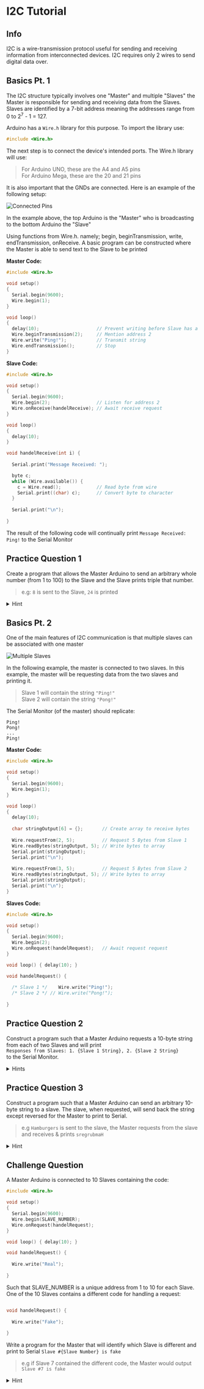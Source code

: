 # I2C Tutorial

## Info

I2C is a wire-transmission protocol useful for sending and receiving information from interconnected devices. I2C requires only 2 wires to send digital data over.

## Basics Pt. 1

The I2C structure typically involves one "Master" and multiple "Slaves" the Master is responsible for sending and receiving data from the Slaves. Slaves are identified by a 7-bit address meaning the addresses range from 0 to 2<sup>7</sup> - 1 =  127.

Arduino has a `Wire.h` library for this purpose. To import the library use:

```c++
#include <Wire.h>
```

The next step is to connect the device's intended ports. The Wire.h library will use:

> For Arduino UNO, these are the A4 and A5 pins \
For Arduino Mega, these are the 20 and 21 pins

It is also important that the GNDs are connected. Here is an example of the following setup:

![Connected Pins](Example1.png)

In the example above, the top Arduino is the "Master" who is broadcasting to the bottom Arduino the "Slave"

Using functions from Wire.h. namely; begin, beginTransmission, write, endTransmission, onReceive. A basic program can be constructed where the Master is able to send text to the Slave to be printed

**Master Code:**

```c++
#include <Wire.h>

void setup()
{
  Serial.begin(9600);
  Wire.begin(1);
}

void loop()
{
  delay(10);                     // Prevent writing before Slave has a chance to listen
  Wire.beginTransmission(2);     // Mention address 2
  Wire.write("Ping!");           // Transmit string
  Wire.endTransmission();        // Stop
}
```

**Slave Code:**

```c++
#include <Wire.h>

void setup()
{
  Serial.begin(9600);
  Wire.begin(2);                 // Listen for address 2
  Wire.onReceive(handelReceive); // Await receive request
}

void loop()
{
  delay(10);
}

void handelReceive(int i) {
  
  Serial.print("Message Received: ");

  byte c;
  while (Wire.available()) {
    c = Wire.read();             // Read byte from wire
    Serial.print((char) c);      // Convert byte to character
  }
  
  Serial.print("\n");
  
}
```

The result of the following code will continually print `Message Received: Ping!` to the Serial Monitor

## Practice Question 1

Create a program that allows the Master Arduino to send an arbitrary whole number (from 1 to 100) to the Slave and the Slave prints triple that number.

> e.g: `8` is sent to the Slave, `24` is printed

<details>
  <summary>Hint</summary>

  Adapt the example from Basics Pt. 1 to only transmit one byte of information
  
</details>

## Basics Pt. 2

One of the main features of I2C communication is that multiple slaves can be associated with one master

![Multiple Slaves](Example2.png)

In the following example, the master is connected to two slaves. In this example, the master will be requesting data from the two slaves and printing it.

> Slave 1 will contain the string `"Ping!"` \
Slave 2 will contain the string `"Pong!"`

The Serial Monitor (of the master) should replicate:

```
Ping!
Pong!
...
Ping!
```


**Master Code:**
```c++
#include <Wire.h>

void setup()
{
  Serial.begin(9600);
  Wire.begin(1);
}

void loop()
{
  delay(10);
  
  char stringOutput[6] = {};       // Create array to receive bytes
  
  Wire.requestFrom(2, 5);          // Request 5 Bytes from Slave 1     
  Wire.readBytes(stringOutput, 5); // Write bytes to array
  Serial.print(stringOutput);
  Serial.print("\n");
  
  Wire.requestFrom(3, 5);          // Request 5 Bytes from Slave 2
  Wire.readBytes(stringOutput, 5); // Write bytes to array
  Serial.print(stringOutput);
  Serial.print("\n");
}
```

**Slaves Code:**

```c++
#include <Wire.h>

void setup()
{
  Serial.begin(9600);
  Wire.begin(2);
  Wire.onRequest(handelRequest);   // Await request request
}

void loop() { delay(10); }

void handelRequest() {
  
  /* Slave 1 */    Wire.write("Ping!");
  /* Slave 2 */ // Wire.write("Pong!");
  
}
```

## Practice Question 2

Construct a program such that a Master Arduino requests a 10-byte string from each of two Slaves and will print \
`Responses from Slaves: 1. {Slave 1 String}, 2. {Slave 2 String}` \
to the Serial Monitor.

<details>
  <summary>Hints</summary>
  
  <details>
  <summary>Getting Data</summary>
  
  Refer to/adapt the code in Basics Pt. 2
  
  </details>

  <details>
  <summary>Writing Data</summary>

  Use multiple `Serial.print()`s to avoid using string methods
  
  </details>
  
</details>

## Practice Question 3

Construct a program such that a Master Arduino can send an arbitrary 10-byte string to a slave. The slave, when requested, will send back the string except reversed for the Master to print to Serial.

> e.g `Hamburgers` is sent to the slave, the Master requests from the slave and receives & prints `sregrubmaH`

<details>
  <summary>Hint</summary>

  Adapt the examples from Basics Pt. 1 and Basics Pt. 2. A global variable may help the Slave.
  
</details>

## Challenge Question

A Master Arduino is connected to 10 Slaves containing the code:

```c++
#include <Wire.h>

void setup()
{
  Serial.begin(9600);
  Wire.begin(SLAVE_NUMBER);
  Wire.onRequest(handelRequest);
}

void loop() { delay(10); }

void handelRequest() {
  
  Wire.write("Real");
  
}
```
Such that SLAVE_NUMBER is a unique address from 1 to 10 for each Slave. One of the 10 Slaves contains a different code for handling a request:

```c++

void handelRequest() {
  
  Wire.write("Fake");
  
}
```

Write a program for the Master that will identify which Slave is different and print to Serial `Slave #{Slave Number} is fake`

> e.g if Slave 7 contained the different code, the Master would output `Slave #7 is fake`

<details>
  <summary>Hint</summary>

  To identify the Fake Slave, request each Slave until you get a `"Fake"` response.
  
</details>